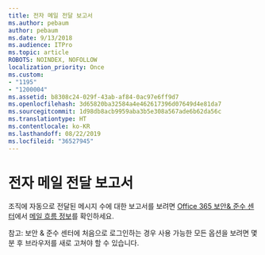 ```yaml
---
title: 전자 메일 전달 보고서
ms.author: pebaum
author: pebaum
ms.date: 9/13/2018
ms.audience: ITPro
ms.topic: article
ROBOTS: NOINDEX, NOFOLLOW
localization_priority: Once
ms.custom:
- "1195"
- "1200004"
ms.assetid: b8308c24-029f-43ab-af84-0ac97e6ff9d7
ms.openlocfilehash: 3d65820ba32584a4e462617396d07649d4e81da7
ms.sourcegitcommit: 1d98db8acb9959aba3b5e308a567ade6b62da56c
ms.translationtype: HT
ms.contentlocale: ko-KR
ms.lasthandoff: 08/22/2019
ms.locfileid: "36527945"
---
```

# <a name="email-forwarding-report"></a>전자 메일 전달 보고서

조직에 자동으로 전달된 메시지 수에 대한 보고서를 보려면 [Office 365 보안&amp; 준수 센터](https://protection.office.com/#/homepage)에서 [메일 흐름 정보](https://support.office.com/article/beb6acaa-6016-4d54-ba7e-3d6d035e2b46)를 확인하세요.
  
참고: 보안 &amp; 준수 센터에 처음으로 로그인하는 경우 사용 가능한 모든 옵션을 보려면 몇 분 후 브라우저를 새로 고쳐야 할 수 있습니다.
  